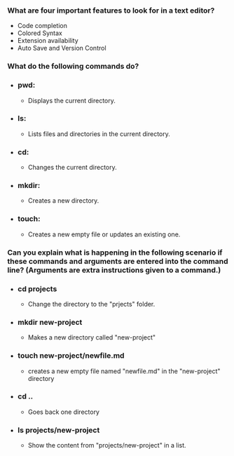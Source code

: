 
### What are four important features to look for in a text editor?
* Code completion
* Colored Syntax
* Extension availability
* Auto Save and Version Control

### What do the following commands do?

* ### pwd:
  - Displays the current directory.
* ### ls:
  - Lists files and directories in the current directory.
* ### cd:
  - Changes the current directory.
* ### mkdir:
  - Creates a new directory.

* ### touch:
  - Creates a new empty file or updates an existing one.

### Can you explain what is happening in the following scenario if these commands and arguments are entered into the command line? (Arguments are extra instructions given to a command.)
* ### cd projects
  - Change the directory to the "prjects" folder.
* ### mkdir new-project
  - Makes a new directory called "new-project"
* ### touch new-project/newfile.md
  - creates a new empty file named "newfile.md" in the "new-project" directory
* ### cd ..
  - Goes back one directory 
* ### ls projects/new-project
  - Show the content from "projects/new-project" in a list.
